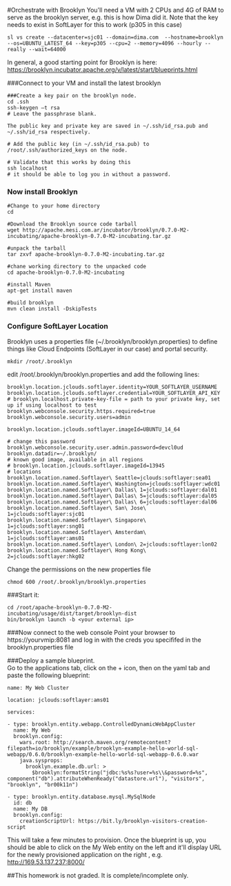 #Orchestrate with Brooklyn
You'll need a VM with 2 CPUs and 4G of RAM to serve as the brooklyn server, e.g. this is how Dima did it.  Note that the key needs to exist in SoftLayer for this to work (p305 in this case)

    sl vs create --datacenter=sjc01 --domain=dima.com  --hostname=brooklyn --os=UBUNTU_LATEST_64 --key=p305 --cpu=2 --memory=4096 --hourly --really --wait=64000


In general, a good starting point for Brooklyn is here:
https://brooklyn.incubator.apache.org/v/latest/start/blueprints.html

###Connect to your VM and install the latest brooklyn


    ###Create a key pair on the brooklyn node.
    cd .ssh  
    ssh-keygen –t rsa  
    # Leave the passphrase blank.
    
    The public key and private key are saved in ~/.ssh/id_rsa.pub and
    ~/.ssh/id_rsa respectively.
    
    # Add the public key (in ~/.ssh/id_rsa.pub) to /root/.ssh/authorized_keys on the node.

    # Validate that this works by doing this  
    ssh localhost  
    # it should be able to log you in without a password.

### Now install Brooklyn  

    #Change to your home directory
    cd
    
    #Download the Brooklyn source code tarball
    wget http://apache.mesi.com.ar/incubator/brooklyn/0.7.0-M2-incubating/apache-brooklyn-0.7.0-M2-incubating.tar.gz

    #unpack the tarball
    tar zxvf apache-brooklyn-0.7.0-M2-incubating.tar.gz  
    
    #chane working directory to the unpacked code
    cd apache-brooklyn-0.7.0-M2-incubating  
    
    #install Maven
    apt-get install maven 
    
    #build brooklyn 
    mvn clean install -DskipTests  

### Configure SoftLayer Location
Brooklyn uses a properties file (~/.brooklyn/brooklyn.properties) to define things like Cloud Endpoints (SoftLayer in our case) and portal security.

    mkdir /root/.brooklyn  
edit /root/.brooklyn/brooklyn.properties  and add the following lines:  

    brooklyn.location.jclouds.softlayer.identity=YOUR_SOFTLAYER_USERNAME  
    brooklyn.location.jclouds.softlayer.credential=YOUR_SOFTLAYER_API_KEY  
    # brooklyn.localhost.private-key-file = path to your private key, set up if using localhost to test  
    brooklyn.webconsole.security.https.required=true  
    brooklyn.webconsole.security.users=admin  

    brooklyn.location.jclouds.softlayer.imageId=UBUNTU_14_64

    # change this password  
    brooklyn.webconsole.security.user.admin.password=devcl0ud  
    brooklyn.datadir=~/.brooklyn/  
    # known good image, available in all regions  
    # brooklyn.location.jclouds.softlayer.imageId=13945  
    # locations  
    brooklyn.location.named.Softlayer\ Seattle=jclouds:softlayer:sea01  
    brooklyn.location.named.Softlayer\ Washington=jclouds:softlayer:wdc01  
    brooklyn.location.named.Softlayer\ Dallas\ 1=jclouds:softlayer:dal01  
    brooklyn.location.named.Softlayer\ Dallas\ 5=jclouds:softlayer:dal05  
    brooklyn.location.named.Softlayer\ Dallas\ 6=jclouds:softlayer:dal06  
    brooklyn.location.named.Softlayer\ San\ Jose\ 1=jclouds:softlayer:sjc01  
    brooklyn.location.named.Softlayer\ Singapore\ 1=jclouds:softlayer:sng01  
    brooklyn.location.named.Softlayer\ Amsterdam\ 1=jclouds:softlayer:ams01  
    brooklyn.location.named.Softlayer\ London\ 2=jclouds:softlayer:lon02  
    brooklyn.location.named.Softlayer\ Hong Kong\ 2=jclouds:softlayer:hkg02  


Change the permissions on the new properties file

    chmod 600 /root/.brooklyn/brooklyn.properties


###Start it:

    cd /root/apache-brooklyn-0.7.0-M2-incubating/usage/dist/target/brooklyn-dist
    bin/brooklyn launch -b <your external ip>


###Now connect to the web console 
Point your browser to https://yourvmip:8081 and log in with the creds you specififed in the brooklyn.properties file

###Deploy a sample blueprint.  
Go to the applications tab, click on the + icon, then on the yaml tab and paste the following blueprint:

    name: My Web Cluster

    location: jclouds:softlayer:ams01

    services:

    - type: brooklyn.entity.webapp.ControlledDynamicWebAppCluster
      name: My Web
      brooklyn.config:
        wars.root: http://search.maven.org/remotecontent?filepath=io/brooklyn/example/brooklyn-example-hello-world-sql-webapp/0.6.0/brooklyn-example-hello-world-sql-webapp-0.6.0.war
        java.sysprops:
          brooklyn.example.db.url: >
            $brooklyn:formatString("jdbc:%s%s?user=%s\\&password=%s", component("db").attributeWhenReady("datastore.url"), "visitors", "brooklyn", "br00k11n")

    - type: brooklyn.entity.database.mysql.MySqlNode
      id: db
      name: My DB
      brooklyn.config:
        creationScriptUrl: https://bit.ly/brooklyn-visitors-creation-script

This will take a few minutes to provision.  Once the blueprint is up, you should be able to click on the My Web entity on the left and it'll display URL for the newly provisioned application on the right , e.g. 
http://169.53.137.237:8000/ 

##This homework is not graded. It is complete/incomplete only.
